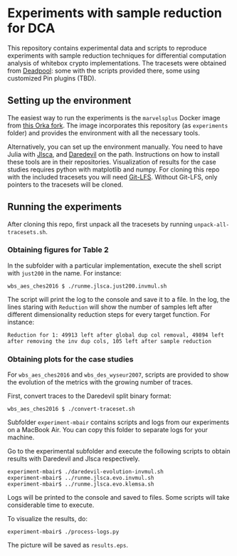 # Experiments with sample reduction for DCA

This repository contains experimental data and scripts to reproduce experiments with sample reduction techniques for differential computation analysis of whitebox crypto implementations.
The tracesets were obtained from [Deadpool](https://github.com/SideChannelMarvels/Daredevil): some with the scripts provided there, some using customized Pin plugins (TBD).

## Setting up the environment 

The easiest way to run the experiments is the `marvelsplus` Docker image from [this Orka fork](https://github.com/ikizhvatov/Orka).
The image incorporates this repository (as `experiments` folder) and provides the environment with all the necessary tools.

Alternatively, you can set up the environment manually.
You need to have Julia with [Jlsca](https://github.com/Riscure/Jlsca), and [Daredevil](https://github.com/SideChannelMarvels/Daredevil) on the path.
Instructions on how to install these tools are in their repositories.
Visualization of results for the case studies requires python with matplotlib and numpy.
For cloning this repo with the included tracesets you will need [Git-LFS](https://git-lfs.github.com).
Without Git-LFS, only pointers to the tracesets will be cloned.

##  Running the experiments

After cloning this repo, first unpack all the tracesets by running `unpack-all-tracesets.sh`.

### Obtaining figures for Table 2

In the subfolder with a particular implementation, execute the shell script with `just200` in the name. For instance:

    wbs_aes_ches2016 $ ./runme.jlsca.just200.invmul.sh

The script will print the log to the console and save it to a file. In the log, the lines staring with `Reduction` will show the number of samples left after different dimensionality reduction steps for every target function. For instance:

    Reduction for 1: 49913 left after global dup col removal, 49894 left after removing the inv dup cols, 105 left after sample reduction

### Obtaining plots for the case studies

For `wbs_aes_ches2016` and `wbs_des_wyseur2007`, scripts are provided to show the evolution of the metrics with the growing number of traces.

First, convert traces to the Daredevil split binary format:

    wbs_aes_ches2016 $ ./convert-traceset.sh

Subfolder `experiment-mbair` contains scripts and logs from our experiments on a MacBook Air. You can copy this folder to separate logs for your machine.

Go to the experimental subfolder and execute the following scripts to obtain results with Daredevil and Jlsca respectively.

    experiment-mbair$ ./daredevil-evolution-invmul.sh
    experiment-mbair$ ../runme.jlsca.evo.invmul.sh
    experiment-mbair$ ../runme.jlsca.evo.klemsa.sh

Logs will be printed to the console and saved to files. Some scripts will take considerable time to execute.

To visualize the results, do:

    experiment-mbair$ ./process-logs.py

The picture will be saved as `results.eps`.
